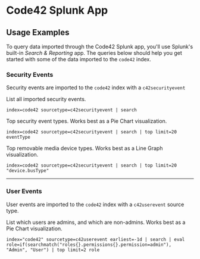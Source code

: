 # Code42 Splunk App
## Usage Examples

To query data imported through the Code42 Splunk app, you'll use Splunk's
built-in *Search & Reporting* app. The queries below should help you get started
with some of the data imported to the `code42` index.

### Security Events

Security events are imported to the `code42` index with a `c42securityevent`

List all imported security events.

```
index=code42 sourcetype=c42securityevent | search
```

Top security event types. Works best as a Pie Chart visualization.

```
index=code42 sourcetype=c42securityevent | search | top limit=20 eventType
```

Top removable media device types. Works best as a Line Graph visualization.

```
index=code42 sourcetype=c42securityevent | search | top limit=20 "device.busType"
```

---

### User Events

User events are imported to the `code42` index with a `c42userevent`
source type.

List which users are admins, and which are non-admins. Works best as a
Pie Chart visualization.

```
index="code42" sourcetype=c42userevent earliest=-1d | search | eval role=if(searchmatch("roles{}.permissions{}.permission=admin"), "Admin", "User") | top limit=2 role
```
